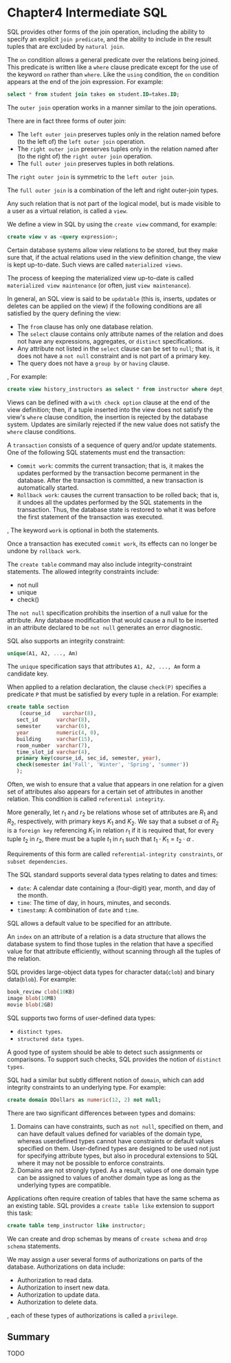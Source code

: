 # Chapter4 Intermediate SQL



SQL provides other forms of the join operation, including the ability to specify an explicit `join predicate`, and the ability to include in the result tuples that are excluded by `natural join`.

The `on` condition allows a general predicate over the relations being joined. This predicate is written like a `where` clause predicate except for the use of the keyword `on` rather than `where`. Like the `using` condition, the `on` condition appears at the end of the join expression. For example:

```sql
select * from student join takes on student.ID=takes.ID;
```

The `outer join` operation works in a manner similar to the join operations.

There are in fact three forms of outer join:

- The `left outer join` preserves tuples only in the relation named before (to the left of) the `left outer join` operation.
- The `right outer join` preserves tuples only in the relation named after (to the right of) the `right outer join` operation.
- The `full outer join` preserves tuples in both relations.

The `right outer join` is symmetric to the `left outer join`.

The `full outer join` is a combination of the left and right outer-join types.

Any such relation that is not part of the logical model, but is made visible to a user as a virtual relation, is called a `view`.

We define a view in SQL by using the `create view` command, for example:

```sql
create view v as <query expression>;
```

Certain database systems allow view relations to be stored, but they make sure that, if the actual relations used in the view definition change, the view is kept up-to-date. Such views are called `materialized views`.

The process of keeping the materialized view up-to-date is called `materialized view maintenance` (or often, just `view maintenance`).

In general, an SQL view is said to be `updatable` (this is, inserts, updates or deletes can be applied on the view) if the following conditions are all satisfied by the query defining the view:

- The `from` clause has only one database relation.
- The `select` clause contains only attribute names of the relation and does not have any expressions, aggregates, or `distinct` specifications.
- Any attribute not listed in the `select` clause can be set to `null`; that is, it does not have a `not null` constraint and is not part of a primary key.
- The query does not have a `group by` or `having` clause.

, For example:

```sql
create view history_instructors as select * from instructor where dept_name='History';
```

Views can be defined with a `with check option` clause at the end of the view definition; then, if a tuple inserted into the view does not satisfy the view's `where` clause condition, the insertion is rejected by the database system. Updates are similarly rejected if the new value does not satisfy the `where` clause conditions.

A `transaction` consists of a sequence of query and/or update statements. One of the following SQL statements must end the transaction:

- `Commit work`: commits the current transaction; that is, it makes the updates performed by the transaction become permanent in the database. After the transaction is committed, a new transaction is automatically started.
- `Rollback work`: causes the current transaction to be rolled back; that is, it undoes all the updates performed by the SQL statements in the transaction. Thus, the database state is restored to what it was before the first statement of the transaction was executed.

, The keyword `work` is optional in both the statements.

Once a transaction has executed `commit work`, its effects can no longer be undone by `rollback work`.

The `create table` command may also include integrity-constraint statements. The allowed integrity constraints include:

- not null
- unique
- check(<predicate>)

The `not null` specification prohibits the insertion of a null value for the attribute. Any database modification that would cause a null to be inserted in an attribute declared to be `not null` generates an error diagnostic.

SQL also supports an integrity constraint:

```sql
unique(A1, A2, ..., Am)
```

The `unique` specification says that attributes `A1, A2, ..., Am` form a candidate key.

When applied to a relation declaration, the clause `check(P)` specifies a predicate `P` that must be satisfied by every tuple in a relation. For example:

```sql
create table section
	(course_id    varchar(8),
   sect_id      varchar(8),
   semester     varchar(6),
   year         numeric(4, 0),
   building     varchar(15),
   room_number  varchar(7),
   time_slot_id varchar(4),
   primary key(course_id, sec_id, semester, year),
   check(semester in('Fall', 'Winter', 'Spring', 'summer'))
   );
```

Often, we wish to ensure that a value that appears in one relation for a given set of attributes also appears for a certain set of attributes in another relation. This condition is called `referential integrity`.

More generally, let $r_1$ and $r_2$ be relations whose set of attributes are $R_1$ and $R_2$, respectively, with primary keys $K_1$ and $K_2$. We say that a subset $\alpha$ of $R_2$ is a `foreign key` referencing $K_1$ in relation $r_1$ if it is required that, for every tuple $t_2$ in $r_2$, there must be a tuple $t_1$ in $r_1$ such that $t_1 \cdot K_1 = t_2 \cdot \alpha$ .

Requirements of this form are called `referential-integrity constraints`, or `subset dependencies`.

The SQL standard supports several data types relating to dates and times:

- `date`: A calendar date containing a (four-digit) year, month, and day of the month.
- `time`: The time of day, in hours, minutes, and seconds.
- `timestamp`: A combination of `date` and `time`.

SQL allows a default value to be specified for an attribute.

An `index` on an attribute of a relation is a data structure that allows the database system to find those tuples in the relation that have a specified value for that attribute efficiently, without scanning through all the tuples of the relation.

SQL provides large-object data types for character data(`clob`) and binary data(`blob`). For example:

```sql
book_review clob(10KB)
image blob(10MB)
movie blob(2GB)
```

SQL supports two forms of user-defined data types:

- `distinct types`.
- `structured data types`.

A good type of system should be able to detect such assignments or comparisons. To support such checks, SQL provides the notion of `distinct types`.

SQL had a similar but subtly different notion of `domain`, which can add integrity constraints to an underlying type. For example:

```sql
create domain DDollars as numeric(12, 2) not null;
```

There are two significant differences between types and domains:

1. Domains can have constraints, such as `not null`, specified on them, and can have default values defined for variables of the domain type, whereas userdefined types cannot have constraints or default values specified on them. User-defined types are designed to be used not just for specifying attribute types, but also in procedural extensions to SQL where it may not be possible to enforce constraints.
2. Domains are not strongly typed. As a result, values of one domain type can be assigned to values of another domain type as long as the underlying types are compatible.

Applications often require creation of tables that have the same schema as an existing table. SQL provides a `create table like` extension to support this task:

```sql
create table temp_instructor like instructor;
```

We can create and drop schemas by means of `create schema` and `drop schema` statements.

We may assign a user several forms of authorizations on parts of the database. Authorizations on data include:

- Authorization to read data.
- Authorization to insert new data.
- Authorization to update data.
- Authorization to delete data.

, each of these types of authorizations is called a `privilege`.



## Summary

TODO
